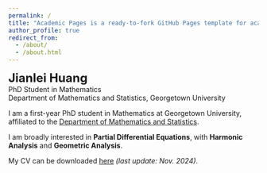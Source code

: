 ```yaml
---
permalink: /
title: "Academic Pages is a ready-to-fork GitHub Pages template for academic personal websites"
author_profile: true
redirect_from: 
  - /about/
  - /about.html
---
```


<b><font size=5>Jianlei Huang </font></b>  
PhD Student in Mathematics  
Department of Mathematics and Statistics, Georgetown University

I am a first-year PhD student in Mathematics at Georgetown University, affiliated to the [Department of Mathematics and Statistics](https://mathstat.georgetown.edu/).

I am broadly interested in **Partial Differential Equations**, with **Harmonic Analysis** and **Geometric Analysis**.

My CV can be downloaded [here](/files/CV.pdf) *(last update: Nov. 2024)*.
